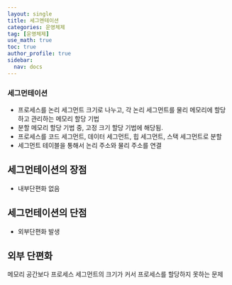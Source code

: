 ```yaml
---
layout: single
title: 세그멘테이션
categories: 운영체제
tag: [운영체제]
use_math: true
toc: true
author_profile: true
sidebar:
  nav: docs
---
```


### 세그먼테이션

- 프로세스를 논리 세그먼트 크기로 나누고, 각 논리 세그먼트를 물리 메모리에 할당하고 관리하는 메모리 할당 기법
- 분할 메모리 할당 기법 중, 고정 크기 할당 기법에 해당됨.
- 프로세스를 코드 세그먼트, 데이터 세그먼트, 힙 세그먼트, 스택 세그먼트로 분할
- 세그먼트 테이블을 통해서 논리 주소와 물리 주소를 연결

## 세그먼테이션의 장점

- 내부단편화 없음

## 세그먼테이션의 단점

- 외부단편화 발생

## 외부 단편화

메모리 공간보다 프로세스 세그먼트의 크기가 커서 프로세스를 할당하지 못하는 문제
